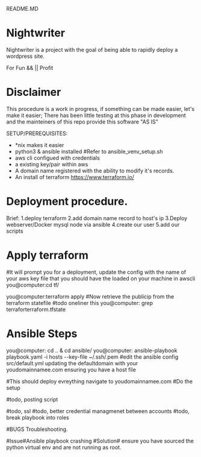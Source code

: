 README.MD
# Nightwriter
Nightwriter is a project with the goal of being able to rapidly deploy a wordpress site. 

For Fun && || Profit  

# Disclaimer
This procedure is a work in progress, if something can be made easier, let's make it easier; There has been little testing at this phase in development and the mainteiners of this repo provide this software "AS IS"

SETUP/PREREQUISITES:

- *nix makes it easier
- python3 & ansible installed #Refer to ansible_venv_setup.sh
- aws cli configued with credentials
- a existing key/pair within aws
- A domain name registered with the ability to modify it's records. 
- An install of terraform https://www.terraform.io/


# Deployment procedure. 
Brief: 
1.deploy terraform
2.add domain name record to host's ip
3.Deploy webserver/Docker mysql node via ansible
4.create our user
5.add our scripts
# Apply terraform
#It will prompt you for a deployment, update the config with the name of your aws key file that you should have the loaded on your machine in awscli
you@computer:cd tf/

you@computer:terraform apply
#Now retrieve the publicip from the terraform statefile 
#todo oneliner this
you@computer: grep terraforterraform.tfstate

# Ansible Steps
you@computer: cd .. & cd ansible/
you@computer: ansible-playbook  playbook.yaml -i hosts --key-file ~/.ssh/<yourkey>.pem
#edit the ansible config src/default.yml updating the defaultdomain with your youdomainnamee.com ensuring you have a host file

#This should deploy evreything navigate to youdomainnamee.com 
#Do the setup 

#todo, posting script

#todo, ssl 
#todo, better credential managmenet between accounts
#todo, break playbook into roles

#BUGS Troubleshooting.

#Issue#Ansible playbook crashing 
#Solution# ensure you have sourced the python virtual env and are not running as root.







